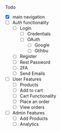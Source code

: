 Todo
- [x] main navigation
- [ ] Auth functionality    
    - [ ] Login
        - [ ] Credentials
        - [ ] OAuth
            - [ ] Google
            - [ ] Gtihbu
    - [ ] Register
    - [ ] Rest Password
    - [ ] 2FA 
    - [ ] Send Emails
- [ ] User Features
    - [ ] Products
    - [ ] Add to cart
    - [ ] Cart Functionality
    - [ ] Place an order
    - [ ] View orders
-  [ ] Admin Features
    - [ ] Add Products
    - [ ] Analytics